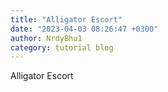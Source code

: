 ```yaml
---
title: "Alligator Escort"
date: "2023-04-03 08:26:47 +0300"
author: NrdyBhu1
category: tutorial blog
---
```

Alligator Escort
